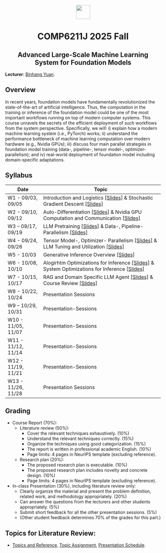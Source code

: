 <div style="text-align:center">
<a href="https://hkust.edu.hk/"><img src="https://hkust.edu.hk/sites/default/files/images/UST_L3.svg" height="45"></a>


# COMP6211J 2025 Fall

</div>

<h2 style="text-align: center;"> Advanced Large-Scale Machine Learning System for Foundation Models </h2>

**Lecturer**: [Binhang Yuan](https://binhangyuan.github.io/site/). 


## Overview

In recent years, foundation models have fundamentally revolutionized the state-of-the-art of artificial intelligence. Thus, the computation in the training or inference of the foundation model could be one of the most important workflows running on top of modern computer systems. This course unravels the secrets of the efficient deployment of such workflows from the system perspective. Specifically, we will: i) explain how a modern machine learning system (i.e., PyTorch) works; ii) understand the performance bottleneck of machine learning computation over modern hardware (e.g., Nvidia GPUs); iii) discuss four main parallel strategies in foundation model training (data-, pipeline-, tensor model-, optimizer- parallelism); and iv) real-world deployment of foundation model including domain-specific adaptations.


## Syllabus 

| Date | Topic |
|-----|------|
| W1 - 09/03, 09/05  | Introduction and Logistics [[Slides]](https://github.com/Relaxed-System-Lab/COMP6211J_Course_HKUST/blob/main/Lecture%201%20-%20Introduction%20and%20Logistics.pdf) & Stochastic Gradient Descent [[Slides]](https://github.com/Relaxed-System-Lab/COMP6211J_Course_HKUST/blob/main/Lecture%202%20-%20Stochastic%20Gradient%20Descent.pdf)|
| W2 - 09/10, 09/12  | Auto-Differentiation [[Slides]](https://github.com/Relaxed-System-Lab/COMP6211J_Course_HKUST/blob/main/Lecture%203%20-%20Automatic%20Differentiation.pdf) & Nvidia GPU Computation and Communication [[Slides]](https://github.com/Relaxed-System-Lab/COMP6211J_Course_HKUST/blob/main/Lecture%204%20-%20Nvidia%20GPU%20Computation%20and%20Communication.pdf)|
| W3 – 09/17, 09/19  | LLM Pretraining [[Slides]](https://github.com/Relaxed-System-Lab/COMP6211J_Course_HKUST/blob/main/Lecture%205%20-%20LLM%20Pretraining.pdf) & Data-, Pipeline- Parallelism [[Slides]](https://github.com/Relaxed-System-Lab/COMP6211J_Course_HKUST/blob/main/Lecture%206%20-%20Data%20and%20Pipeline%20Parallel%20Training.pdf) |
| W4 - 09/24, 09/26  | Tensor Model-, Optimizer- Parallelism [[Slides]](https://github.com/Relaxed-System-Lab/COMP6211J_Course_HKUST/blob/main/Lecture%207%20-%20Tensor%20Model%20and%20Optimizer%20Parallel%20Training.pdf) & LLM Tuning and Utilization [[Slides]](https://github.com/Relaxed-System-Lab/COMP6211J_Course_HKUST/blob/main/Lecture%208%20-%20LLM%20Tuning%20and%20Utilization.pdf) |
| W5 - 10/03         | Generative Inference Overview [[Slides]](https://github.com/Relaxed-System-Lab/COMP6211J_Course_HKUST/blob/main/Lecture%209%20-%20Generative%20Inference%20Overview.pdf) |
| W6 - 10/08, 10/10  | Alogirhtm Optimizations for Inference [[Slides]](https://github.com/Relaxed-System-Lab/COMP6211J_Course_HKUST/blob/main/Lecture%2010%20-%20Generative%20Inference%20Algorithm%20Optimization.pdf) & System Optimizations for Inference [[Slides]](https://github.com/Relaxed-System-Lab/COMP6211J_Course_HKUST/blob/main/Lecture%209%20-%20Generative%20Inference%20Overview.pdf) |
| W7 - 10/15, 10/17  | RAG and Domain Specific LLM Agent [[Slides]](https://github.com/Relaxed-System-Lab/COMP6211J_Course_HKUST/blob/main/Lecture%2012%20-%20RAG%20and%20Domain%20Specific%20LLM%20Agent.pdf) & Course Review [[Slides]](https://github.com/Relaxed-System-Lab/COMP6211J_Course_HKUST/blob/main/Lecture%2013%20-%20Review.pdf) | 
| W8 - 10/22, 10/24  | Presentation Sessions |
| W9 – 10/29, 10/31  | Presentation-Sessions |
| W10 - 11/05, 11/07 | Presentation-Sessions |
| W11 - 11/12, 11/14 | Presentation-Sessions |
| W12 - 11/19, 11/21 | Presentation-Sessions |
| W13 - 11/26, 11/28 | Presentation Sessions |

## Grading

- Course Report (70%):
  - Literature review (50%):
    - Cover the relevant techniques exhaustively. (10%) 
    - Understand the relevant techniques correctly. (15%)
    - Organize the techniques using good categorization. (15%) 
    - The report is written in professional academic English. (10%)
    - Page limits: 4 pages in NeurIPS template (excluding reference). 
  - Research plan (20%):
    - The proposed research plan is executable. (10%)
    - The proposed research plan includes novelty and concrete design. (10%) 
    - Page limits: 4 pages in NeurIPS template (excluding reference).
- In-class Presentation (30%), including literature review only:  
  - Clearly organize the material and present the problem definition, related work, and methodology appropriately. (20%)
  - Can answer the questions from the lecturers and other students appropriately. (5%)
  - Submit short feedback for all the other presentation sessions. (5%) 
  - (Other student feedback determines 70% of the grades for this part.)

## Topics for Literature Review:

- [Topics and Reference](https://github.com/Relaxed-System-Lab/COMP6211J_Course_HKUST/blob/main/topics.md), [Topic Assignment](https://github.com/Relaxed-System-Lab/COMP6211J_Course_HKUST/blob/main/topic_assignment.md), [Presentation Schedule](https://github.com/Relaxed-System-Lab/COMP6211J_Course_HKUST/blob/main/presentation_schedule.md). 


